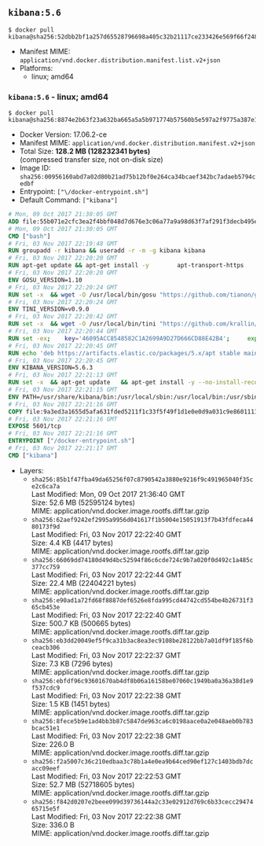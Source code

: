 ## `kibana:5.6`

```console
$ docker pull kibana@sha256:52dbb2bf1a257d65528796698a405c32b21117ce233426e569f66f2489d76b47
```

-	Manifest MIME: `application/vnd.docker.distribution.manifest.list.v2+json`
-	Platforms:
	-	linux; amd64

### `kibana:5.6` - linux; amd64

```console
$ docker pull kibana@sha256:8874e2b63f23a632ba665a5a5b971774b57560b5e597a2f9775a387e1a146577
```

-	Docker Version: 17.06.2-ce
-	Manifest MIME: `application/vnd.docker.distribution.manifest.v2+json`
-	Total Size: **128.2 MB (128232341 bytes)**  
	(compressed transfer size, not on-disk size)
-	Image ID: `sha256:00956160abd7a02d80b21ad75b12bf0e264ca34bcaef342bc7adaeb5794cedbf`
-	Entrypoint: `["\/docker-entrypoint.sh"]`
-	Default Command: `["kibana"]`

```dockerfile
# Mon, 09 Oct 2017 21:30:05 GMT
ADD file:55b071e2cfc3ea2f4bbf048d7d676e3c06a77a9a98d63f7af291f3decb495ec8 in / 
# Mon, 09 Oct 2017 21:30:05 GMT
CMD ["bash"]
# Fri, 03 Nov 2017 22:19:48 GMT
RUN groupadd -r kibana && useradd -r -m -g kibana kibana
# Fri, 03 Nov 2017 22:20:20 GMT
RUN apt-get update && apt-get install -y 		apt-transport-https 		ca-certificates 		wget 		libfontconfig 		libfreetype6 	--no-install-recommends && rm -rf /var/lib/apt/lists/*
# Fri, 03 Nov 2017 22:20:20 GMT
ENV GOSU_VERSION=1.10
# Fri, 03 Nov 2017 22:20:24 GMT
RUN set -x 	&& wget -O /usr/local/bin/gosu "https://github.com/tianon/gosu/releases/download/$GOSU_VERSION/gosu-$(dpkg --print-architecture)" 	&& wget -O /usr/local/bin/gosu.asc "https://github.com/tianon/gosu/releases/download/$GOSU_VERSION/gosu-$(dpkg --print-architecture).asc" 	&& export GNUPGHOME="$(mktemp -d)" 	&& gpg --keyserver ha.pool.sks-keyservers.net --recv-keys B42F6819007F00F88E364FD4036A9C25BF357DD4 	&& gpg --batch --verify /usr/local/bin/gosu.asc /usr/local/bin/gosu 	&& rm -rf "$GNUPGHOME" /usr/local/bin/gosu.asc 	&& chmod +x /usr/local/bin/gosu 	&& gosu nobody true
# Fri, 03 Nov 2017 22:20:24 GMT
ENV TINI_VERSION=v0.9.0
# Fri, 03 Nov 2017 22:20:42 GMT
RUN set -x 	&& wget -O /usr/local/bin/tini "https://github.com/krallin/tini/releases/download/$TINI_VERSION/tini" 	&& wget -O /usr/local/bin/tini.asc "https://github.com/krallin/tini/releases/download/$TINI_VERSION/tini.asc" 	&& export GNUPGHOME="$(mktemp -d)" 	&& gpg --keyserver ha.pool.sks-keyservers.net --recv-keys 6380DC428747F6C393FEACA59A84159D7001A4E5 	&& gpg --batch --verify /usr/local/bin/tini.asc /usr/local/bin/tini 	&& rm -rf "$GNUPGHOME" /usr/local/bin/tini.asc 	&& chmod +x /usr/local/bin/tini 	&& tini -h
# Fri, 03 Nov 2017 22:20:44 GMT
RUN set -ex; 	key='46095ACC8548582C1A2699A9D27D666CD88E42B4'; 	export GNUPGHOME="$(mktemp -d)"; 	gpg --keyserver ha.pool.sks-keyservers.net --recv-keys "$key"; 	gpg --export "$key" > /etc/apt/trusted.gpg.d/elastic.gpg; 	rm -rf "$GNUPGHOME"; 	apt-key list
# Fri, 03 Nov 2017 22:20:45 GMT
RUN echo 'deb https://artifacts.elastic.co/packages/5.x/apt stable main' > /etc/apt/sources.list.d/kibana.list
# Fri, 03 Nov 2017 22:20:45 GMT
ENV KIBANA_VERSION=5.6.3
# Fri, 03 Nov 2017 22:21:13 GMT
RUN set -x 	&& apt-get update 	&& apt-get install -y --no-install-recommends kibana=$KIBANA_VERSION 	&& rm -rf /var/lib/apt/lists/* 		&& sed -ri "s!^(\#\s*)?(server\.host:).*!\2 '0.0.0.0'!" /etc/kibana/kibana.yml 	&& grep -q "^server\.host: '0.0.0.0'\$" /etc/kibana/kibana.yml 		&& sed -ri "s!^(\#\s*)?(elasticsearch\.url:).*!\2 'http://elasticsearch:9200'!" /etc/kibana/kibana.yml 	&& grep -q "^elasticsearch\.url: 'http://elasticsearch:9200'\$" /etc/kibana/kibana.yml
# Fri, 03 Nov 2017 22:21:15 GMT
ENV PATH=/usr/share/kibana/bin:/usr/local/sbin:/usr/local/bin:/usr/sbin:/usr/bin:/sbin:/bin
# Fri, 03 Nov 2017 22:21:16 GMT
COPY file:9a3ed3a1655d5afa631fded5211f1c33f5f49f1d1e0e0d9a031c9e8601111f05 in / 
# Fri, 03 Nov 2017 22:21:16 GMT
EXPOSE 5601/tcp
# Fri, 03 Nov 2017 22:21:16 GMT
ENTRYPOINT ["/docker-entrypoint.sh"]
# Fri, 03 Nov 2017 22:21:17 GMT
CMD ["kibana"]
```

-	Layers:
	-	`sha256:85b1f47fba49da65256f07c8790542a3880e9216f9c491965040f35ce2c6ca7a`  
		Last Modified: Mon, 09 Oct 2017 21:36:40 GMT  
		Size: 52.6 MB (52595124 bytes)  
		MIME: application/vnd.docker.image.rootfs.diff.tar.gzip
	-	`sha256:62aef9242ef2995a9956d041617f1b5004e15051913f7b43fdfeca4480173f9d`  
		Last Modified: Fri, 03 Nov 2017 22:22:40 GMT  
		Size: 4.4 KB (4417 bytes)  
		MIME: application/vnd.docker.image.rootfs.diff.tar.gzip
	-	`sha256:66069dd74180d49d4bc52594f86c6cde724c9b7a020f0d492c1a485c377cc759`  
		Last Modified: Fri, 03 Nov 2017 22:22:44 GMT  
		Size: 22.4 MB (22404221 bytes)  
		MIME: application/vnd.docker.image.rootfs.diff.tar.gzip
	-	`sha256:e90ad1a72fd68f8887def6526e8fda995cd44742cd554be4b26731f365cb453e`  
		Last Modified: Fri, 03 Nov 2017 22:22:40 GMT  
		Size: 500.7 KB (500665 bytes)  
		MIME: application/vnd.docker.image.rootfs.diff.tar.gzip
	-	`sha256:eb3dd20049ef5f9ca31b3ac8ea3ec9108be28122bb7a01df9f185f6bceacb306`  
		Last Modified: Fri, 03 Nov 2017 22:22:37 GMT  
		Size: 7.3 KB (7296 bytes)  
		MIME: application/vnd.docker.image.rootfs.diff.tar.gzip
	-	`sha256:ebfdf96c93601670ab4df8b06a16158be07060c1949ba0a36a38d1e9f537cdc9`  
		Last Modified: Fri, 03 Nov 2017 22:22:38 GMT  
		Size: 1.5 KB (1451 bytes)  
		MIME: application/vnd.docker.image.rootfs.diff.tar.gzip
	-	`sha256:8fece5b9e1ad4bb3b87c5847de963ca6c0198aace0a2e048aeb0b783bcac51e1`  
		Last Modified: Fri, 03 Nov 2017 22:22:38 GMT  
		Size: 226.0 B  
		MIME: application/vnd.docker.image.rootfs.diff.tar.gzip
	-	`sha256:f2a5007c36c210edbaa3c78b1a4e0ea9b64ced90ef127c1403bdb7dcacc09eef`  
		Last Modified: Fri, 03 Nov 2017 22:22:53 GMT  
		Size: 52.7 MB (52718605 bytes)  
		MIME: application/vnd.docker.image.rootfs.diff.tar.gzip
	-	`sha256:f842d0207e2beee099d39736144a2c33e02912d769c6b33cecc2947465715e5f`  
		Last Modified: Fri, 03 Nov 2017 22:22:38 GMT  
		Size: 336.0 B  
		MIME: application/vnd.docker.image.rootfs.diff.tar.gzip
